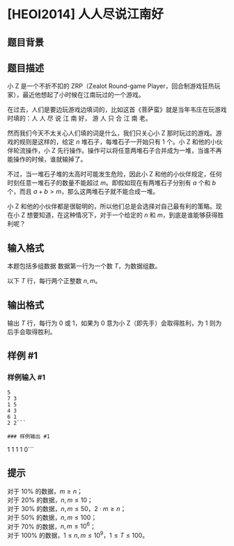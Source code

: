 # [HEOI2014] 人人尽说江南好

## 题目背景



## 题目描述

小 Z 是一个不折不扣的 ZRP（Zealot Round-game Player，回合制游戏狂热玩家），最近他想起了小时候在江南玩过的一个游戏。

在过去，人们是要边玩游戏边填词的，比如这首《菩萨蛮》就是当年韦庄在玩游戏时填的：人 人 尽 说 江 南 好， 游 人 只 合 江 南 老。

然而我们今天不太关心人们填的词是什么，我们只关心小 Z 那时玩过的游戏。游戏的规则是这样的，给定 $n$ 堆石子，每堆石子一开始只有 $1$ 个。小 Z 和他的小伙伴轮流操作，小 Z 先行操作。操作可以将任意两堆石子合并成为一堆，当谁不再能操作的时候，谁就输掉了。

不过，当一堆石子堆的太高时可能发生危险，因此小 Z 和他的小伙伴规定，任何时刻任意一堆石子的数量不能超过 $m$。即假如现在有两堆石子分别有 $a$ 个和 $b$ 个，而且 $a + b > m$，那么这两堆石子就不能合成一堆。

小 Z 和他的小伙伴都是很聪明的，所以他们总是会选择对自己最有利的策略。现在小 Z 想要知道，在这种情况下，对于一个给定的 $n$ 和 $m$，到底是谁能够获得胜利呢？


## 输入格式

本题包括多组数据  数据第一行为一个数 $T$，为数据组数。

以下 $T$ 行，每行两个正整数 $n,m$。


## 输出格式

输出 $T$ 行，每行为 $0$ 或 $1$，如果为 $0$ 意为小 Z（即先手）会取得胜利，为 $1$ 则为后手会取得胜利。


## 样例 #1

### 样例输入 #1
```
5
7 3
1 5
4 3
6 1
2 2```

### 样例输出 #1

```
1
1
1
1
0```

## 提示

对于 $10 \%$ 的数据，$m \ge n$；  
对于 $20 \%$ 的数据，$n, m \le 10$；  
对于 $30 \%$ 的数据，$n, m \le 50$，$2 \cdot m \ge n$；  
对于 $50 \%$ 的数据，$n, m \le 100$；  
对于 $70 \%$ 的数据，$n, m \le {10}^6$；  
对于 $100 \%$ 的数据，$1 \le n, m \le {10}^9$，$1 \le T \le 100$。

